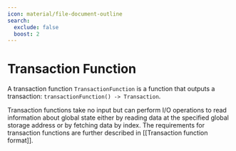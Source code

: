```yaml
---
icon: material/file-document-outline
search:
  exclude: false
  boost: 2
---
```


# Transaction Function

A transaction function `TransactionFunction` is a function that outputs a transaction: `transactionFunction() -> Transaction`.

Transaction functions take no input but can perform I/O operations to read information about global state either by reading data at the specified global storage address or by fetching data by index. The requirements for transaction functions are further described in [[Transaction function format]].